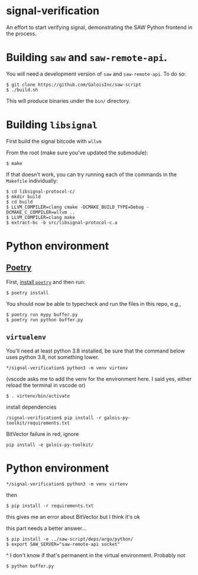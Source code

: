 # signal-verification

An effort to start verifying signal, demonstrating the SAW Python frontend in the process.

# Building `saw` and `saw-remote-api`.

You will need a development version of `saw` and `saw-remote-api`. To do so:

```
$ git clone https://github.com/GaloisInc/saw-script
$ ./build.sh
```

This will produce binaries under the `bin/` directory.

# Building `libsignal`

First build the signal bitcode with `wllvm`

From the root (make sure you've updated the submodule):

```
$ make
```

If that doesn't work, you can try running each of the commands in the `Makefile` individually:

```
$ cd libsignal-protocol-c/
$ mkdir build
$ cd build
$ LLVM_COMPILER=clang cmake -DCMAKE_BUILD_TYPE=Debug -DCMAKE_C_COMPILER=wllvm ..
$ LLVM_COMPILER=clang make
$ extract-bc -b src/libsignal-protocol-c.a
```

# Python environment

## [Poetry](https://python-poetry.org/)

First, [install `poetry`](https://python-poetry.org/docs/#installation) and then run:

```
$ poetry install
```

You should now be able to typecheck and run the files in this repo, e.g.,

```
$ poetry run mypy buffer.py
$ poetry run python buffer.py
```

## `virtualenv`

You'll need at least python 3.8 installed, be sure that the command below
uses python 3.8, not something lower.

```
*/signal-verification$ python3 -m venv virtenv
```

(vscode asks me to add the venv for the environment here. I said yes, either reload the terminal in vscode or)

```
$ . virtenv/bin/activate
```

install dependencies

```
/signal-verification$ pip install -r galois-py-toolkit/requirements.txt
```

BitVector failure in red, ignore

```
pip install -e galois-py-toolkit/
```

# Python environment

```
*/signal-verification$ python3 -m venv virtenv
```



then

```
$ pip install -r requirements.txt
```

this gives me an error about BitVector but I think it's ok

this part needs a better answer...

```
$ pip install -e ../saw-script/deps/argo/python/
$ export SAW_SERVER="saw-remote-api socket"
```

^ I don't know if that's permanent in the virtual environment. Probably not

```
$ python buffer.py
```
